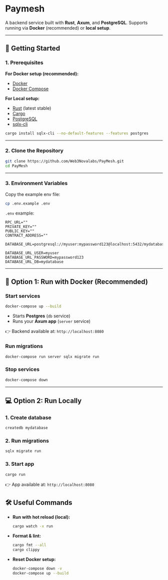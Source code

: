 # Paymesh

A backend service built with **Rust**, **Axum**, and **PostgreSQL**.
Supports running via **Docker** (recommended) or **local setup**.

---

## 🚀 Getting Started

### 1. Prerequisites

**For Docker setup (recommended):**

* [Docker](https://docs.docker.com/get-docker/)
* [Docker Compose](https://docs.docker.com/compose/install/)

**For Local setup:**

* [Rust](https://www.rust-lang.org/tools/install) (latest stable)
* [Cargo](https://doc.rust-lang.org/cargo/)
* [PostgreSQL](https://www.postgresql.org/download/)
* [sqlx-cli](https://crates.io/crates/sqlx-cli)

```bash
cargo install sqlx-cli --no-default-features --features postgres
```

---

### 2. Clone the Repository

```bash
git clone https://github.com/Web3Novalabs/PayMesh.git
cd PayMesh
```

---

### 3. Environment Variables

Copy the example env file:

```bash
cp .env.example .env
```

`.env` example:

```env
RPC_URL=""
PRIVATE_KEY=""
PUBLIC_KEY=""
CONTRACT_ADDRESS=""

DATABASE_URL=postgresql://myuser:mypassword123@localhost:5432/mydatabase

DATABASE_URL_USER=myuser           
DATABASE_URL_PASSWORD=mypassword123 
DATABASE_URL_DB=mydatabase       
```

---

## 🐳 Option 1: Run with Docker (Recommended)

### Start services

```bash
docker-compose up --build
```

* Starts **Postgres** (`db` service)
* Runs your **Axum app** (`server` service)

👉 Backend available at: `http://localhost:8080`

### Run migrations

```bash
docker-compose run server sqlx migrate run
```

### Stop services

```bash
docker-compose down
```

---

## 💻 Option 2: Run Locally

### 1. Create database

```bash
createdb mydatabase
```

### 2. Run migrations

```bash
sqlx migrate run
```

### 3. Start app

```bash
cargo run
```

👉 App available at: `http://localhost:8080`


## 🛠 Useful Commands

* **Run with hot reload (local):**

  ```bash
  cargo watch -x run
  ```
* **Format & lint:**

  ```bash
  cargo fmt --all
  cargo clippy
  ```
* **Reset Docker setup:**

  ```bash
  docker-compose down -v
  docker-compose up --build
  ```